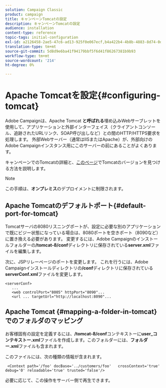 ```yaml
---
solution: Campaign Classic
product: campaign
title: キャンペーンTomcatの設定
description: キャンペーンTomcatの設定
audience: installation
content-type: reference
topic-tags: initial-configuration
exl-id: a2126458-2ae5-47c6-ad13-925f0e067ecf,b4a422b4-4b8b-4883-8d74-0dccda4a5ef3
translation-type: tm+mt
source-git-commit: 5d8d9e6ba41f94179bbf5f6d41f86267381b9b93
workflow-type: tm+mt
source-wordcount: '214'
ht-degree: 0%

---
```


# Apache Tomcatを設定{#configuring-tomcat}

Adobe Campaignは、Apache Tomcat **と呼ばれる**&#x200B;埋め込みWebサーブレットを使用して、アプリケーションと外部インターフェイス（クライアントコンソール、追跡されたURLリンク、SOAP呼び出しなど）との間のHTTP/HTTPS要求を処理します。 外部Webサーバー（通常はIISまたはApache）が、外部向けのAdobe Campaignインスタンス用にこのサーバーの前にあることがよくあります。

キャンペーンでのTomcatの詳細と、[このページ](../../production/using/locate-tomcat-version.md)でTomcatのバージョンを見つける方法を説明します。

>[!NOTE]
>
>この手順は、**オンプレミス**&#x200B;のデプロイメントに制限されます。


## Apache Tomcatのデフォルトポート{#default-port-for-tomcat}

Tomcatサーバの8080リスニングポートが、設定に必要な別のアプリケーションで既にビジー状態になっている場合は、8080ポートを空きポート（8090など）に置き換える必要があります。 変更するには、Adobe Campaignのインストールフォルダーの&#x200B;**/tomcat-8/conf**&#x200B;ディレクトリに保存されている&#x200B;**server.xml**&#x200B;ファイルを編集します。

次に、JSPリレーページのポートを変更します。 これを行うには、Adobe Campaignインストールディレクトリの&#x200B;**/conf**&#x200B;ディレクトリに保存されている&#x200B;**serverConf.xml**&#x200B;ファイルを変更します。

```
<serverConf>
   ...
   <web controlPort="8005" httpPort="8090"...
   <url ... targetUrl="http://localhost:8090"...
```

## Apache Tomcat {#mapping-a-folder-in-tomcat}でのフォルダのマッピング

お客様固有の設定を定義するには、**/tomcat-8/conf**&#x200B;コンテキストーに&#x200B;**user_コンテキストー.xml**&#x200B;ファイルを作成します。このフォルダーには、**フォルダー.xml**&#x200B;ファイルも含まれます。

このファイルには、次の種類の情報が含まれます。

```
 <Context path='/foo' docBase='../customers/foo'   crossContext='true' debug='0' reloadable='true' trusted='false'/>
```

必要に応じて、この操作をサーバー側で再生できます。
